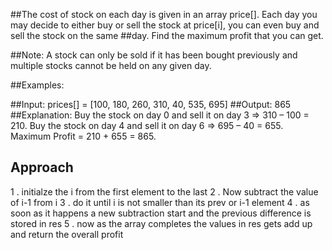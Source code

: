##The cost of stock on each day is given in an array price[]. Each day you may decide to either buy or sell the stock at price[i], you can even buy and sell the stock on the same ##day. Find the maximum profit that you can get.

##Note: A stock can only be sold if it has been bought previously and multiple stocks cannot be held on any given day.

##Examples:

##Input: prices[] = [100, 180, 260, 310, 40, 535, 695]
##Output: 865
##Explanation: Buy the stock on day 0 and sell it on day 3 => 310 – 100 = 210. Buy the stock on day 4 and sell it on day 6 => 695 – 40 = 655. Maximum Profit = 210 + 655 = 865.


## Approach

1 . initialze the i from the first element to the last 
2 . Now subtract the value of i-1 from i 
3 . do it until i is not smaller than its prev or i-1 element 
4 . as soon as it happens a new subtraction start and the previous difference is stored in res
5 . now as the array completes the values in res gets add up and return the overall profit



